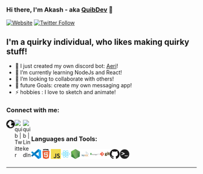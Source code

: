 ### Hi there, I'm Akash - aka [QuibDev][website] 👋

[![Website](https://img.shields.io/website?label=quib.dev&style=for-the-badge&url=https%3A%2F%2Fquib.dev)](https://quib.dev)
[![Twitter Follow](https://img.shields.io/twitter/follow/quib?color=1DA1F2&logo=twitter&style=for-the-badge)](https://twitter.com/intent/follow?original_referer=https%3A%2F%2Fgithub.com%2Fquib&screen_name=quib)

## I'm a quirky individual, who likes making quirky stuff!

- 🔭 I just created my own discord bot: [Aeri][discordbot]!
- 🌱 I’m currently learning NodeJs and React!
- 👯 I’m looking to collaborate with others!
- 🥅 future Goals: create my own messaging app!
- ⚡ hobbies : I love to sketch and animate!

### Connect with me:

[<img align="left" alt="quib.dev" width="22px" src="https://raw.githubusercontent.com/iconic/open-iconic/master/svg/globe.svg" />][website]
[<img align="left" alt="quib | Twitter" width="22px" src="https://cdn.jsdelivr.net/npm/simple-icons@v3/icons/twitter.svg" />][twitter]
[<img align="left" alt="quib | LinkedIn" width="22px" src="https://cdn.jsdelivr.net/npm/simple-icons@v3/icons/linkedin.svg" />][linkedin]

<br />

### Languages and Tools:

<img align="left" alt="Visual Studio Code" width="26px" src="https://raw.githubusercontent.com/github/explore/80688e429a7d4ef2fca1e82350fe8e3517d3494d/topics/visual-studio-code/visual-studio-code.png" />
<img align="left" alt="HTML5" width="26px" src="https://raw.githubusercontent.com/github/explore/80688e429a7d4ef2fca1e82350fe8e3517d3494d/topics/html/html.png" />
<img align="left" alt="JavaScript" width="26px" src="https://raw.githubusercontent.com/github/explore/80688e429a7d4ef2fca1e82350fe8e3517d3494d/topics/javascript/javascript.png" />
<img align="left" alt="React" width="26px" src="https://raw.githubusercontent.com/github/explore/80688e429a7d4ef2fca1e82350fe8e3517d3494d/topics/react/react.png" />
<img align="left" alt="Node.js" width="26px" src="https://raw.githubusercontent.com/github/explore/80688e429a7d4ef2fca1e82350fe8e3517d3494d/topics/nodejs/nodejs.png" />
<img align="left" alt="MySQL" width="26px" src="https://raw.githubusercontent.com/github/explore/80688e429a7d4ef2fca1e82350fe8e3517d3494d/topics/mysql/mysql.png" />
<img align="left" alt="MongoDB" width="26px" src="https://raw.githubusercontent.com/github/explore/80688e429a7d4ef2fca1e82350fe8e3517d3494d/topics/mongodb/mongodb.png" />
<img align="left" alt="Git" width="26px" src="https://raw.githubusercontent.com/github/explore/80688e429a7d4ef2fca1e82350fe8e3517d3494d/topics/git/git.png" />
<img align="left" alt="GitHub" width="26px" src="https://raw.githubusercontent.com/github/explore/78df643247d429f6cc873026c0622819ad797942/topics/github/github.png" />
<img align="left" alt="Terminal" width="26px" src="https://raw.githubusercontent.com/github/explore/80688e429a7d4ef2fca1e82350fe8e3517d3494d/topics/terminal/terminal.png" />

<br />
<br />

---

[discordbot]: https://quib.dev/aeri
[website]: https://quib.dev
[twitter]: https://twitter.com/quibdev
[linkedin]: https://www.linkedin.com/in/akash-patel-24897121a/
